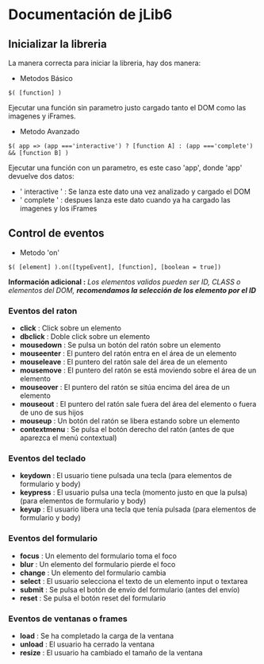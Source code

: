 # Documentación de jLib6

## Inicializar la libreria

La manera correcta para iniciar la libreria, hay dos manera:

- Metodos Básico
```
$( [function] )
```
Ejecutar una función sin parametro justo cargado tanto el DOM como las imagenes y iFrames.

- Metodo Avanzado

```
$( app => (app ==='interactive') ? [function A] : (app ==='complete') && [function B] )
```
Ejecutar una función con un parametro, es este caso 'app', donde 'app' devuelve dos datos: 
- ' interactive ' : Se lanza este dato una vez analizado y cargado el DOM
- ' complete ' : despues lanza este dato cuando ya ha cargado las imagenes y los iFrames

## Control de eventos

- Metodo 'on'
```
$( [element] ).on([typeEvent], [function], [boolean = true])
```
**Información adicional :** *Los elementos validos pueden ser ID, CLASS o elementos del DOM, **recomendamos la selección de los elemento por el ID***

### Eventos del raton
- **click** : Click sobre un elemento
- **dbclick** : Doble click sobre un elemento
- **mousedown** : Se pulsa un botón del ratón sobre un elemento
- **mouseenter** : El puntero del ratón entra en el área de un elemento
- **mouseleave** : El puntero del ratón sale del área de un elemento
- **mousemove** : El puntero del ratón se está moviendo sobre el área de un elemento
- **mouseover** : El puntero del ratón se sitúa encima del área de un elemento
- **mouseout** : El puntero del ratón sale fuera del área del elemento o fuera de uno de sus hijos
- **mouseup** : Un botón del ratón se libera estando sobre un elemento
- **contextmenu** : Se pulsa el botón derecho del ratón (antes de que aparezca el menú contextual)

### Eventos del teclado
- **keydown** : El usuario tiene pulsada una tecla (para elementos de formulario y body)
- **keypress** : El usuario pulsa una tecla (momento justo en que la pulsa) (para elementos de formulario y body)
- **keyup** : El usuario libera una tecla que tenía pulsada (para elementos de formulario y body)

### Eventos del formulario
- **focus** : Un elemento del formulario toma el foco
- **blur** : Un elemento del formulario pierde el foco
- **change** : Un elemento del formulario cambia
- **select** : El usuario selecciona el texto de un elemento input o textarea
- **submit** : Se pulsa el botón de envío del formulario (antes del envío)
- **reset** : Se pulsa el botón reset del formulario

### Eventos de ventanas o frames
- **load** : Se ha completado la carga de la ventana
- **unload** : El usuario ha cerrado la ventana
- **resize** : El usuario ha cambiado el tamaño de la ventana
